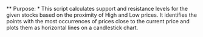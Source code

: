 **
Purpose:
*
This script calculates support and resistance levels for the given stocks based on the proximity of High and Low prices.</b>
It identifies the points with the most occurrences of prices close to the current price and plots them as horizontal lines on a candlestick chart.</b>
